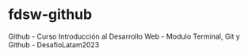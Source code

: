 # fdsw-github
Github - Curso Introducción al Desarrollo Web - Modulo Terminal, Git y Github - DesafioLatam2023

